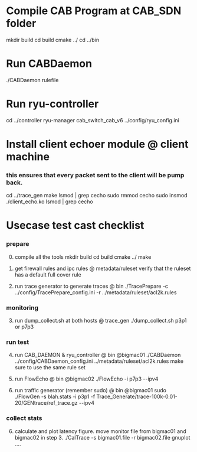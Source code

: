 # Compile CAB Program at CAB_SDN folder
mkdir build
cd build
cmake ../
cd ../bin

# Run CABDaemon
./CABDaemon rulefile 

# Run ryu-controller
cd ../controller
ryu-manager cab_switch_cab_v6 ../config/ryu_config.ini

# Install client echoer module @ client machine
### this ensures that every packet sent to the client will be pump back.
cd ../trace_gen
make
lsmod | grep cecho
sudo rmmod cecho
sudo insmod ./client_echo.ko
lsmod | grep cecho

# Usecase test cast checklist
### prepare 
0. compile all the tools 
    mkdir build 
    cd build
    cmake ../
    make

1. get firewall rules and ipc rules
    @ metadata/ruleset
    verify that the ruleset has a default full cover rule

2. run trace generator to generate traces
    @ bin
    ./TracePrepare -c ../config/TracePrepare_config.ini -r ../metadata/ruleset/acl2k.rules

### monitoring
3. run dump_collect.sh at both hosts
    @ trace_gen
    ./dump_collect.sh p3p1         or p7p3

### run test
4. run CAB_DAEMON & ryu_controller
    @ bin @bigmac01
    ./CABDaemon ../config/CABDaemon_config.ini ../metadata/ruleset/acl2k.rules
    make sure to use the same rule set

5. run FlowEcho 
    @ bin @bigmac02
    ./FlowEcho -i p7p3 --ipv4

6. run traffic generator (remember sudo)
    @ bin @bigmac01
    sudo ./FlowGen -s blah.stats -i p3p1 -f Trace_Generate/trace-100k-0.01-20/GENtrace/ref_trace.gz --ipv4

### collect stats
6. calculate and plot latency figure.
    move monitor file from bigmac01 and bigmac02 in step 3. 
    ./CalTrace  -s bigmac01.file -r bigmac02.file
    gnuplot ....
